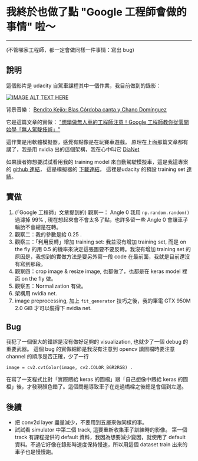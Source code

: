 # 我終於也做了點 "Google 工程師會做的事情" 啦～
---

(不管哪家工程師，都一定會做同樣一件事情：寫出 bug)


說明
----
這個影片是 udacity 自駕車課程其中一個作業，我目前做到的錄影：

[![IMAGE ALT TEXT HERE](https://img.youtube.com/vi/O4reOzBoT5M/0.jpg)](https://www.youtube.com/watch?v=O4reOzBoT5M)

背景音樂： [Bendito Kejío: Blas Córdoba canta y Chano Domínguez](https://www.youtube.com/watch?v=8P2TBhCObsQ)

它是這篇文章的實做： 
["想學做無人車的工程師注意！Google 工程師教你從零開始學「無人駕駛技術」"](https://buzzorange.com/techorange/2017/06/19/self-drive-simulator-n-test/ ) 

這作業是用軟體模擬器，感覺有點像是在玩賽車遊戲。
原理在上面那篇文章都有講了，我是用 nvidia 出的這個架構，我在心中叫它 [DiaNet](https://devblogs.nvidia.com/parallelforall/deep-learning-self-driving-cars/ ) 

如果讀者妳想要試試看用我的 training model 來自動駕駛模擬車，這是我這專案的 [github 連結](https://github.com/sunpochin/CarND-Behavioral-Cloning-P3)，
這是模擬器的 [下載連結](https://d17h27t6h515a5.cloudfront.net/topher/2017/February/58ae4419_windows-sim/windows-sim.zip)，
這裡是udacity 的預設 training set [連結](https://d17h27t6h515a5.cloudfront.net/topher/2016/December/584f6edd_data/data.zip)。

實做
---
1. (「Google 工程師」文章提到的) 觀察一： Angle 0 我用 ```np.random.random() ``` 過濾掉 99% , 現在想起來會不會太多了點，也許多留一些 Angle 0 會讓車子輪胎不會總是在轉。 
2. 觀察二：我的參數是給 0.25 .
3. 觀察三：「利用反轉」增加 training set: 我並沒有增加 training set, 而是 on the fly 的用 0.5 的機率來決定這張圖要不要反轉。我沒有增加 training set 的原因是，我想到的實做方法是要另外寫一段 code 在最前面，我就是目前還沒有寫到那段。
4. 觀察四：crop image & resize image, 也都做了，也都是在 keras model 裡面 on the fly 做。
5. 觀察五：Normalization 有做。
6. 架構用 nvidia net.
7. image preprocessing, 加上 ```fit_generator``` 技巧之後，我的筆電 GTX 950M 2.0 GiB 才可以裝得下 nvidia net.



Bug
---
我犯了一個很大的錯誤是沒有做好足夠的 visualization, 也就少了一個 debug 的重要武器。 
這個 bug 的實做細節是我沒有注意到 opencv 讀圖檔時要注意 channel 的順序是否正確，少了一行 
```
image = cv2.cvtColor(image, cv2.COLOR_BGR2RGB) .
```

在寫了一支程式比對「實際餵給 keras 的圖檔」跟「自己想像中餵給 keras 的圖檔」後，才發現顏色錯了。這個問題導致車子在走過橋樑之後總是會偏到左邊。

後續
---
* 把 conv2d layer 盡量減少，不要用到五層來做同樣的事。
* 試試看 simulator 中第二個 track, 這要重新收集車子訓練時的影像。
  第一個 track 有課程提供的 default 資料，我因為想要減少變因，就使用了 default 資料。不過它好像在錄影時速度保持慢速，所以用這個 dataset train 出來的車子也是慢慢跑。


